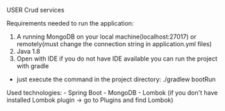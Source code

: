 USER Crud services

Requirements needed to run the application:

1. A running MongoDB on your local machine(localhost:27017) or remotely(must change the connection string in application.yml files)
2. Java 1.8
3. Open with IDE if  you do not have IDE available you can run the project with gradle
 - just execute the command in the project directory: ./gradlew bootRun

Used technologies:
    - Spring Boot
    - MongoDB
    - Lombok (if you don't have installed Lombok plugin -> go to Plugins and find Lombok)


